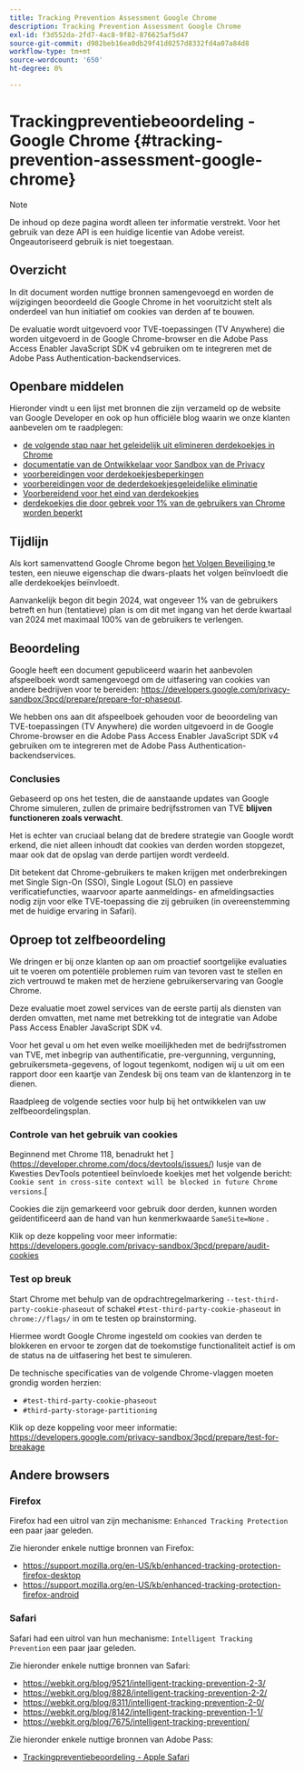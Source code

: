 ```yaml
---
title: Tracking Prevention Assessment Google Chrome
description: Tracking Prevention Assessment Google Chrome
exl-id: f3d552da-2fd7-4ac8-9f82-876625af5d47
source-git-commit: d982beb16ea0db29f41d0257d8332fd4a07a84d8
workflow-type: tm+mt
source-wordcount: '650'
ht-degree: 0%

---
```


# Trackingpreventiebeoordeling - Google Chrome {#tracking-prevention-assessment-google-chrome}

>[!NOTE]
>
>De inhoud op deze pagina wordt alleen ter informatie verstrekt. Voor het gebruik van deze API is een huidige licentie van Adobe vereist. Ongeautoriseerd gebruik is niet toegestaan.

## Overzicht

In dit document worden nuttige bronnen samengevoegd en worden de wijzigingen beoordeeld die Google Chrome in het vooruitzicht stelt als onderdeel van hun initiatief om cookies van derden af te bouwen.

De evaluatie wordt uitgevoerd voor TVE-toepassingen (TV Anywhere) die worden uitgevoerd in de Google Chrome-browser en die Adobe Pass Access Enabler JavaScript SDK v4 gebruiken om te integreren met de Adobe Pass Authentication-backendservices.

## Openbare middelen

Hieronder vindt u een lijst met bronnen die zijn verzameld op de website van Google Developer en ook op hun officiële blog waarin we onze klanten aanbevelen om te raadplegen:

* [ de volgende stap naar het geleidelijk uit elimineren derdekoekjes in Chrome ](https://blog.google/products/chrome/privacy-sandbox-tracking-protection/)
* [ documentatie van de Ontwikkelaar voor Sandbox van de Privacy ](https://developers.google.com/privacy-sandbox)
* [ voorbereidingen voor derdekoekjesbeperkingen ](https://developers.google.com/privacy-sandbox/3pcd)
* [ voorbereidingen voor de dederdekoekjesgeleidelijke eliminatie ](https://developers.google.com/privacy-sandbox/3pcd/prepare/prepare-for-phaseout)
* [ Voorbereidend voor het eind van derdekoekjes ](https://developers.google.com/privacy-sandbox/blog/cookie-countdown-2023oct)
* [ derdekoekjes die door gebrek voor 1% van de gebruikers van Chrome worden beperkt ](https://developers.google.com/privacy-sandbox/blog/cookie-countdown-2024jan)

## Tijdlijn

Als kort samenvattend Google Chrome begon [ het Volgen Beveiliging ](https://privacysandbox.com/) te testen, een nieuwe eigenschap die dwars-plaats het volgen beïnvloedt die alle derdekoekjes beïnvloedt.

Aanvankelijk begon dit begin 2024, wat ongeveer 1% van de gebruikers betreft en hun (tentatieve) plan is om dit met ingang van het derde kwartaal van 2024 met maximaal 100% van de gebruikers te verlengen.

## Beoordeling

Google heeft een document gepubliceerd waarin het aanbevolen afspeelboek wordt samengevoegd om de uitfasering van cookies van andere bedrijven voor te bereiden: https://developers.google.com/privacy-sandbox/3pcd/prepare/prepare-for-phaseout.

We hebben ons aan dit afspeelboek gehouden voor de beoordeling van TVE-toepassingen (TV Anywhere) die worden uitgevoerd in de Google Chrome-browser en die Adobe Pass Access Enabler JavaScript SDK v4 gebruiken om te integreren met de Adobe Pass Authentication-backendservices.

### Conclusies

Gebaseerd op ons het testen, die de aanstaande updates van Google Chrome simuleren, zullen de primaire bedrijfsstromen van TVE **blijven functioneren zoals verwacht**.

Het is echter van cruciaal belang dat de bredere strategie van Google wordt erkend, die niet alleen inhoudt dat cookies van derden worden stopgezet, maar ook dat de opslag van derde partijen wordt verdeeld.

Dit betekent dat Chrome-gebruikers te maken krijgen met onderbrekingen met Single Sign-On (SSO), Single Logout (SLO) en passieve verificatiefuncties, waarvoor aparte aanmeldings- en afmeldingsacties nodig zijn voor elke TVE-toepassing die zij gebruiken (in overeenstemming met de huidige ervaring in Safari).

## Oproep tot zelfbeoordeling

We dringen er bij onze klanten op aan om proactief soortgelijke evaluaties uit te voeren om potentiële problemen ruim van tevoren vast te stellen en zich vertrouwd te maken met de herziene gebruikerservaring van Google Chrome.

Deze evaluatie moet zowel services van de eerste partij als diensten van derden omvatten, met name met betrekking tot de integratie van Adobe Pass Access Enabler JavaScript SDK v4.

Voor het geval u om het even welke moeilijkheden met de bedrijfsstromen van TVE, met inbegrip van authentificatie, pre-vergunning, vergunning, gebruikersmeta-gegevens, of logout tegenkomt, nodigen wij u uit om een rapport door een kaartje van Zendesk bij ons team van de klantenzorg in te dienen.

Raadpleeg de volgende secties voor hulp bij het ontwikkelen van uw zelfbeoordelingsplan.

### Controle van het gebruik van cookies

Beginnend met Chrome 118, benadrukt het ](https://developer.chrome.com/docs/devtools/issues/) lusje van de Kwesties DevTools potentieel beïnvloede koekjes met het volgende bericht: `Cookie sent in cross-site context will be blocked in future Chrome versions`.[

Cookies die zijn gemarkeerd voor gebruik door derden, kunnen worden geïdentificeerd aan de hand van hun kenmerkwaarde `SameSite=None` .

Klik op deze koppeling voor meer informatie: https://developers.google.com/privacy-sandbox/3pcd/prepare/audit-cookies

### Test op breuk

Start Chrome met behulp van de opdrachtregelmarkering `--test-third-party-cookie-phaseout` of schakel `#test-third-party-cookie-phaseout` in `chrome://flags/` in om te testen op brainstorming.

Hiermee wordt Google Chrome ingesteld om cookies van derden te blokkeren en ervoor te zorgen dat de toekomstige functionaliteit actief is om de status na de uitfasering het best te simuleren.

De technische specificaties van de volgende Chrome-vlaggen moeten grondig worden herzien:

* `#test-third-party-cookie-phaseout`
* `#third-party-storage-partitioning`

Klik op deze koppeling voor meer informatie: https://developers.google.com/privacy-sandbox/3pcd/prepare/test-for-breakage

## Andere browsers

### Firefox

Firefox had een uitrol van zijn mechanisme: `Enhanced Tracking Protection` een paar jaar geleden.

Zie hieronder enkele nuttige bronnen van Firefox:

* https://support.mozilla.org/en-US/kb/enhanced-tracking-protection-firefox-desktop
* https://support.mozilla.org/en-US/kb/enhanced-tracking-protection-firefox-android

### Safari

Safari had een uitrol van hun mechanisme: `Intelligent Tracking Prevention` een paar jaar geleden.

Zie hieronder enkele nuttige bronnen van Safari:

* https://webkit.org/blog/9521/intelligent-tracking-prevention-2-3/
* https://webkit.org/blog/8828/intelligent-tracking-prevention-2-2/
* https://webkit.org/blog/8311/intelligent-tracking-prevention-2-0/
* https://webkit.org/blog/8142/intelligent-tracking-prevention-1-1/
* https://webkit.org/blog/7675/intelligent-tracking-prevention/

Zie hieronder enkele nuttige bronnen van Adobe Pass:

* [Trackingpreventiebeoordeling - Apple Safari](tracking-prevention-assessment-apple-safari.md)
